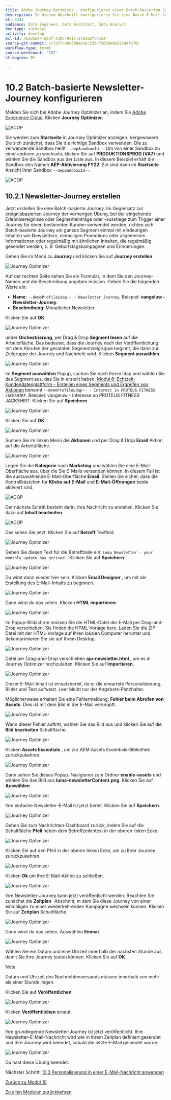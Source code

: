 ```yaml
---
title: Adobe Journey Optimizer - Konfigurieren einer Batch-basierten Journey
description: In diesem Abschnitt konfigurieren Sie eine Batch-E-Mail-Journey, um einen Newsletter zu versenden.
kt: 5342
audience: Data Engineer, Data Architect, Data Analyst
doc-type: tutorial
activity: develop
exl-id: 761da5b4-682f-430b-951c-278302fc4c54
source-git-commit: cc7a77c4dd380ae1bc23dc75608e8e2224dfe78c
workflow-type: tm+mt
source-wordcount: '787'
ht-degree: 9%

---
```


# 10.2 Batch-basierte Newsletter-Journey konfigurieren

Melden Sie sich bei Adobe Journey Optimizer an, indem Sie [Adobe Experience Cloud](https://experience.adobe.com). Klicken **Journey Optimizer**.

![ACOP](../module7/images/acophome.png)

Sie werden zum **Startseite**  in Journey Optimizer anzeigen. Vergewissern Sie sich zunächst, dass Sie die richtige Sandbox verwenden. Die zu verwendende Sandbox heißt `--aepSandboxId--`. Um von einer Sandbox zu einer anderen zu wechseln, klicken Sie auf **PRODUKTIONSPROD (VA7)** und wählen Sie die Sandbox aus der Liste aus. In diesem Beispiel erhält die Sandbox den Namen **AEP-Aktivierung FY22**. Sie sind dann im **Startseite** Ansicht Ihrer Sandbox `--aepSandboxId--`.

![ACOP](../module7/images/acoptriglp.png)

## 10.2.1 Newsletter-Journey erstellen

Jetzt erstellen Sie eine Batch-basierte Journey. Im Gegensatz zur ereignisbasierten Journey der vorherigen Übung, bei der eingehende Erlebnisereignisse oder Segmenteinträge oder -ausstiege zum Trigger einer Journey für einen bestimmten Kunden verwendet werden, richten sich Batch-basierte Journey ein ganzes Segment einmal mit eindeutigen Inhalten wie Newslettern, einmaligen Promotions oder allgemeinen Informationen oder regelmäßig mit ähnlichen Inhalten, die regelmäßig gesendet werden, z. B. Geburtstagskampagnen und Erinnerungen.

Gehen Sie im Menü zu **Journey** und klicken Sie auf **Journey erstellen**.

![Journey Optimizer](./images/oc43.png)

Auf der rechten Seite sehen Sie ein Formular, in dem Sie den Journey-Namen und die Beschreibung angeben müssen. Geben Sie die folgenden Werte ein:

- **Name**: `--demoProfileLdap-- - Newsletter Journey`. Beispiel: **vangeluw - Newsletter-Journey**.
- **Beschreibung**: Monatlicher Newsletter

Klicken Sie auf **OK**.

![Journey Optimizer](./images/batchj2.png)

under **Orchestrierung**, per Drag &amp; Drop **Segment lesen** auf die Arbeitsfläche. Das bedeutet, dass die Journey nach der Veröffentlichung mit dem Abrufen der gesamten Segmentzielgruppe beginnt, die dann zur Zielgruppe der Journey und Nachricht wird. Klicken **Segment auswählen**.

![Journey Optimizer](./images/batchj3.png)

Im **Segment auswählen** Popup, suchen Sie nach Ihrem ldap und wählen Sie das Segment aus, das Sie in erstellt haben. [Modul 6: Echtzeit-Kundendatenplattform - Erstellen eines Segments und Ergreifen von Aktionen](../module6/real-time-cdp-build-a-segment-take-action.md) benannt `--demoProfileLdap-- - Interest in PROTEUS FITNESS JACKSHIRT`. Beispiel: vangeluw - Interesse an PROTEUS FITNESS JACKSHIRT. Klicken Sie auf **Speichern**.

![Journey Optimizer](./images/batchj5.png)

Klicken Sie auf **OK**.

![Journey Optimizer](./images/batchj6.png)

Suchen Sie im linken Menü die **Aktionen** und per Drag &amp; Drop **Email** Aktion auf die Arbeitsfläche.

![Journey Optimizer](./images/batchj7.png)

Legen Sie die **Kategorie** nach **Marketing** und wählen Sie eine E-Mail-Oberfläche aus, über die Sie E-Mails versenden können. In diesem Fall ist die auszuwählende E-Mail-Oberfläche **Email**. Stellen Sie sicher, dass die Kontrollkästchen für **Klicks auf E-Mail** und **E-Mail-Öffnungen** beide aktiviert sind.

![ACOP](./images/journeyactions1eee.png)

Der nächste Schritt besteht darin, Ihre Nachricht zu erstellen. Klicken Sie dazu auf **Inhalt bearbeiten**.

![ACOP](./images/journeyactions2.png)

Das sehen Sie jetzt. Klicken Sie auf **Betreff** Textfeld.

![Journey Optimizer](./images/batch4.png)

Geben Sie diesen Text für die Betreffzeile ein: `Luma Newsletter - your monthly update has arrived.`. Klicken Sie auf **Speichern**.

![Journey Optimizer](./images/batch5.png)

Du wirst dann wieder hier sein. Klicken **Email Designer** , um mit der Erstellung des E-Mail-Inhalts zu beginnen.

![Journey Optimizer](./images/batch6.png)

Dann wirst du das sehen. Klicken **HTML importieren**.

![Journey Optimizer](./images/batch7.png)

Im Popup-Bildschirm müssen Sie die HTML-Datei der E-Mail per Drag-and-Drop verschieben. Sie finden die HTML-Vorlage [here](../../assets/html/ajo-newsletter.html.zip). Laden Sie die ZIP-Datei mit der HTML-Vorlage auf Ihren lokalen Computer herunter und dekomprimieren Sie sie auf Ihrem Desktop.

![Journey Optimizer](./images/html1.png)

Datei per Drag-and-Drop verschieben **ajo-newsletter.html** , um es in Journey Optimizer hochzuladen. Klicken Sie auf **Importieren**.

![Journey Optimizer](./images/batch8.png)

Dieser E-Mail-Inhalt ist einsatzbereit, da er die erwartete Personalisierung, Bilder und Text aufweist. Leer bleibt nur der Angebots-Platzhalter.

Möglicherweise erhalten Sie eine Fehlermeldung: **Fehler beim Abrufen von Assets**. Dies ist mit dem Bild in der E-Mail verknüpft.

![Journey Optimizer](./images/errorfetch.png)

Wenn dieser Fehler auftritt, wählen Sie das Bild aus und klicken Sie auf die **Bild bearbeiten** Schaltfläche.

![Journey Optimizer](./images/errorfetch1.png)

Klicken **Assets Essentials** , um zur AEM Assets Essentials-Bibliothek zurückzukehren.

![Journey Optimizer](./images/errorfetch2.png)

Dann sehen Sie dieses Popup. Navigieren zum Ordner **enable-assets** und wählen Sie das Bild aus **luma-newsletterContent.png**. Klicken Sie auf **Auswählen**.

![Journey Optimizer](./images/errorfetch3.png)

Ihre einfache Newsletter-E-Mail ist jetzt bereit. Klicken Sie auf **Speichern**.

![Journey Optimizer](./images/ready.png)

Gehen Sie zum Nachrichten-Dashboard zurück, indem Sie auf die Schaltfläche **Pfeil** neben dem Betreffzeilentext in der oberen linken Ecke.

![Journey Optimizer](./images/batch9.png)

Klicken Sie auf den Pfeil in der oberen linken Ecke, um zu Ihrer Journey zurückzukehren.

![Journey Optimizer](./images/oc79aeee.png)

Klicken **Ok** um Ihre E-Mail-Aktion zu schließen.

![Journey Optimizer](./images/oc79beee.png)

Ihre Newsletter-Journey kann jetzt veröffentlicht werden. Beachten Sie zunächst die **Zeitplan** -Abschnitt, in dem Sie diese Journey von einer einmaligen zu einer wiederkehrenden Kampagne wechseln können. Klicken Sie auf **Zeitplan** Schaltfläche.

![Journey Optimizer](./images/batchj12.png)

Dann wirst du das sehen. Auswählen **Einmal**.

![Journey Optimizer](./images/sch1.png)

Wählen Sie ein Datum und eine Uhrzeit innerhalb der nächsten Stunde aus, damit Sie Ihre Journey testen können. Klicken Sie auf **OK**.

>[!NOTE]
>
>Datum und Uhrzeit des Nachrichtenversands müssen innerhalb von mehr als einer Stunde liegen.

Klicken Sie auf **Veröffentlichen**.

![Journey Optimizer](./images/batchj13.png)

Klicken **Veröffentlichen** erneut.

![Journey Optimizer](./images/batchj14.png)

Ihre grundlegende Newsletter-Journey ist jetzt veröffentlicht. Ihre Newsletter-E-Mail-Nachricht wird wie in Ihrem Zeitplan definiert gesendet und Ihre Journey wird beendet, sobald die letzte E-Mail gesendet wurde.

![Journey Optimizer](./images/batchj14eee.png)

Du hast diese Übung beendet.

Nächster Schritt: [10.3 Personalisierung in einer E-Mail-Nachricht anwenden](./ex3.md)

[Zurück zu Modul 10](./journeyoptimizer.md)

[Zu allen Modulen zurückkehren](../../overview.md)
